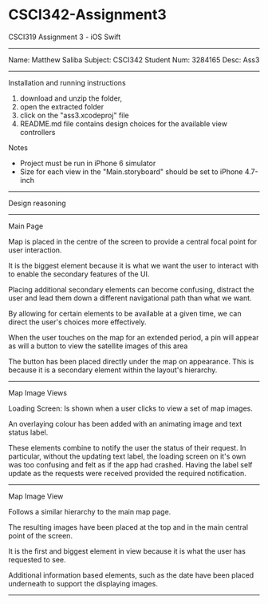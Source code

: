 # CSCI342-Assignment3
CSCI319 Assignment 3 - iOS Swift


--------------------------------------------------------------------------------

Name:			Matthew Saliba
Subject:		CSCI342
Student Num:	3284165
Desc:			Ass3

--------------------------------------------------------------------------------

Installation and running instructions

1) download and unzip the folder,
2) open the extracted folder
3) click on the "ass3.xcodeproj" file
4) README.md file contains design choices for the available view controllers

Notes

- Project must be run in iPhone 6 simulator
- Size for each view in the "Main.storyboard" should be set to iPhone 4.7-inch

--------------------------------------------------------------------------------

Design reasoning

-----------------------------------

Main Page

Map is placed in the centre of the screen to provide a central focal point for user interaction.

It is the biggest element because it is what we want the user to interact with to enable the secondary features of the UI.

Placing additional secondary elements can become confusing, distract the user and lead them down a different navigational path than what we want.

By allowing for certain elements to be available at a given time, we can direct the user's choices more effectively.

When the user touches on the map for an extended period, a pin will appear as will a button to view the satellite images of this area

The button has been placed directly under the map on appearance. This is because it is a secondary element within the layout's hierarchy.

-----------------------------------

Map Image Views

Loading Screen: Is shown when a user clicks to view a set of map images.

An overlaying colour has been added with an animating image and text status label.

These elements combine to notify the user the status of their request. In particular, without the updating text label, the loading screen on it's
own was too confusing and felt as if the app had crashed. Having the label self update as the requests were received provided the required notification.

-----------------------------------

Map Image View

Follows a similar hierarchy to the main map page.

The resulting images have been placed at the top and in the main central point of the screen.

It is the first and biggest element in view because it is what the user has requested to see.

Additional information based elements, such as the date have been placed underneath to support the displaying images.

--------------------------------------------------------------------------------

